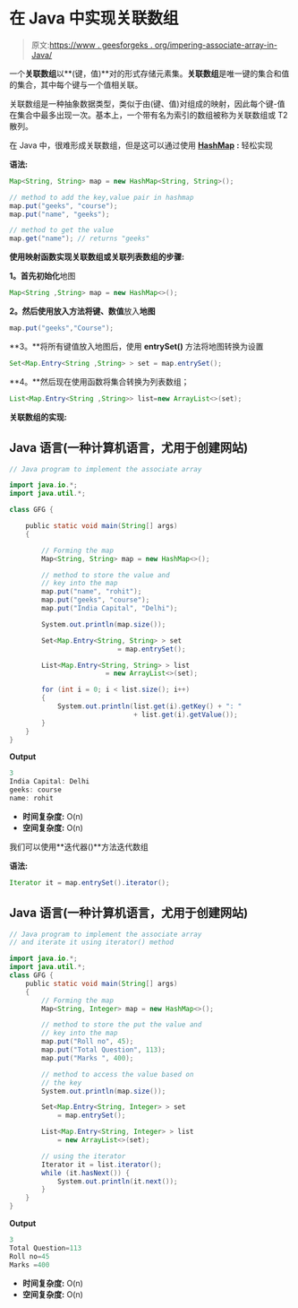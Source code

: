 # 在 Java 中实现关联数组

> 原文:[https://www . geesforgeks . org/impering-associate-array-in-Java/](https://www.geeksforgeeks.org/implementing-associate-array-in-java/)

一个**关联数组**以**(键，值)**对的形式存储元素集。**关联数组**是唯一键的集合和值的集合，其中每个键与一个值相关联。

关联数组是一种抽象数据类型，类似于由(键、值)对组成的映射，因此每个键-值在集合中最多出现一次。基本上，一个带有名为索引的数组被称为关联数组或 T2 散列。

在 Java 中，很难形成关联数组，但是这可以通过使用 [**HashMap**](https://www.geeksforgeeks.org/java-util-hashmap-in-java/) **:** 轻松实现

**语法:**

```java
Map<String, String> map = new HashMap<String, String>();

// method to add the key,value pair in hashmap
map.put("geeks", "course");
map.put("name", "geeks");

// method to get the value
map.get("name"); // returns "geeks"
```

**使用映射函数实现关联数组或关联列表数组的步骤:**

**1。**首先**初始化**地图

```java
Map<String ,String> map = new HashMap<>();
```

**2。**然后使用放入方法将**键、数值**放入**地图**

```java
map.put("geeks","Course");
```

**3。**将所有键值放入地图后，使用 **entrySet()** 方法将地图转换为设置

```java
Set<Map.Entry<String ,String> > set = map.entrySet();
```

**4。**然后现在使用函数将集合转换为列表数组；

```java
List<Map.Entry<String ,String>> list=new ArrayList<>(set);
```

**关联数组的实现:**

## Java 语言(一种计算机语言，尤用于创建网站)

```java
// Java program to implement the associate array

import java.io.*;
import java.util.*;

class GFG {

    public static void main(String[] args)
    {

        // Forming the map
        Map<String, String> map = new HashMap<>();

        // method to store the value and
        // key into the map
        map.put("name", "rohit");
        map.put("geeks", "course");
        map.put("India Capital", "Delhi");

        System.out.println(map.size());

        Set<Map.Entry<String, String> > set
                           = map.entrySet();

        List<Map.Entry<String, String> > list
                        = new ArrayList<>(set);

        for (int i = 0; i < list.size(); i++)
        {
            System.out.println(list.get(i).getKey() + ": "
                               + list.get(i).getValue());
        }
    }
}
```

**Output**

```java
3
India Capital: Delhi
geeks: course
name: rohit
```

*   **时间复杂度:** O(n)
*   **空间复杂度:** O(n)

我们可以使用**迭代器()**方法迭代数组

**语法:**

```java
Iterator it = map.entrySet().iterator();
```

## Java 语言(一种计算机语言，尤用于创建网站)

```java
// Java program to implement the associate array
// and iterate it using iterator() method

import java.io.*;
import java.util.*;
class GFG {
    public static void main(String[] args)
    {
        // Forming the map
        Map<String, Integer> map = new HashMap<>();

        // method to store the put the value and
        // key into the map
        map.put("Roll no", 45);
        map.put("Total Question", 113);
        map.put("Marks ", 400);

        // method to access the value based on
        // the key
        System.out.println(map.size());

        Set<Map.Entry<String, Integer> > set
            = map.entrySet();

        List<Map.Entry<String, Integer> > list
            = new ArrayList<>(set);

        // using the iterator 
        Iterator it = list.iterator();
        while (it.hasNext()) {
            System.out.println(it.next());
        }
    }
}
```

**Output**

```java
3
Total Question=113
Roll no=45
Marks =400
```

*   **时间复杂度:** O(n)
*   **空间复杂度:** O(n)